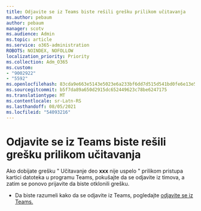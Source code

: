 ```yaml
---
title: Odjavite se iz Teams biste rešili grešku prilikom učitavanja
ms.author: pebaum
author: pebaum
manager: scotv
ms.audience: Admin
ms.topic: article
ms.service: o365-administration
ROBOTS: NOINDEX, NOFOLLOW
localization_priority: Priority
ms.collection: Adm_O365
ms.custom:
- "9002922"
- "5592"
ms.openlocfilehash: 83cda9e663e5143e5023e6a233bf6dd7d515d541bd0fe6e13e50b61c26066416
ms.sourcegitcommit: b5f7da89a650d2915dc652449623c78be6247175
ms.translationtype: MT
ms.contentlocale: sr-Latn-RS
ms.lasthandoff: 08/05/2021
ms.locfileid: "54093216"
---
```

# <a name="sign-out-of-teams-to-resolve-loading-chunk-error"></a>Odjavite se iz Teams biste rešili grešku prilikom učitavanja

Ako dobijate grešku " Učitavanje deo **xxx** nije uspelo " prilikom pristupa kartici datoteka u programu Teams, pokušajte da se odjavite iz timova, a zatim se ponovo prijavite da biste otklonili grešku.

- Da biste razumeli kako da se odjavite iz Teams, pogledajte [odjavite se iz Teams.](https://support.microsoft.com/en-ie/office/sign-out-of-teams-a6d76e69-e1dd-4bc4-8e5f-04ba48384487)
